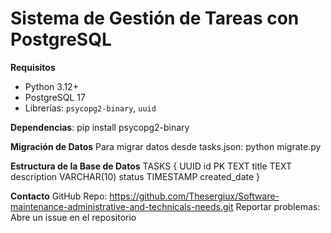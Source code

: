 # Sistema de Gestión de Tareas con PostgreSQL

**Requisitos**
- Python 3.12+
- PostgreSQL 17
- Librerías: `psycopg2-binary`, `uuid`

**Dependencias**:
pip install psycopg2-binary

**Migración de Datos**
Para migrar datos desde tasks.json:
    python migrate.py

**Estructura de la Base de Datos**
    TASKS {
        UUID id PK
        TEXT title
        TEXT description
        VARCHAR(10) status
        TIMESTAMP created_date
    }

**Contacto**
GitHub Repo: https://github.com/Thesergiux/Software-maintenance-administrative-and-technicals-needs.git
Reportar problemas: Abre un issue en el repositorio